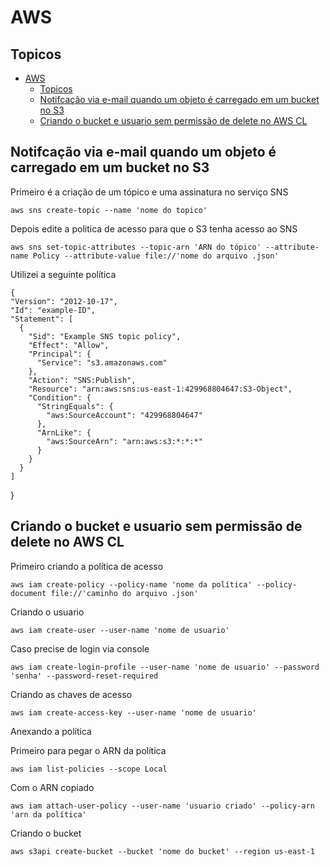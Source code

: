 # AWS

## Topicos 
- [AWS](#aws)
  - [Topicos](#topicos)
  - [Notifcação via e-mail quando um objeto é carregado em um bucket no S3](#notifcação-via-e-mail-quando-um-objeto-é-carregado-em-um-bucket-no-s3)
  - [Criando o bucket e usuario sem permissão de delete no AWS CL](#criando-o-bucket-e-usuario-sem-permissão-de-delete-no-aws-cl)

## Notifcação via e-mail quando um objeto é carregado em um bucket no S3

Primeiro é a criação de um tópico e uma assinatura no serviço SNS

    aws sns create-topic --name 'nome do topico'

Depois edite a politica de acesso para que o S3 tenha acesso ao SNS

    aws sns set-topic-attributes --topic-arn 'ARN do tópico' --attribute-name Policy --attribute-value file://'nome do arquivo .json'

Utilizei a seguinte política

    {
    "Version": "2012-10-17",
    "Id": "example-ID",
    "Statement": [
      {
        "Sid": "Example SNS topic policy",
        "Effect": "Allow",
        "Principal": {
          "Service": "s3.amazonaws.com"
        },
        "Action": "SNS:Publish",
        "Resource": "arn:aws:sns:us-east-1:429968804647:S3-Object",
        "Condition": {
          "StringEquals": {
            "aws:SourceAccount": "429968804647"
          },
          "ArnLike": {
            "aws:SourceArn": "arn:aws:s3:*:*:*"
          }
        }
      }
    ]
  }
    

## Criando o bucket e usuario sem permissão de delete no AWS CL

Primeiro criando a política de acesso

    aws iam create-policy --policy-name 'nome da política' --policy-document file://'caminho do arquivo .json'

Criando o usuario 

    aws iam create-user --user-name 'nome de usuario'

Caso precise de login via console

    aws iam create-login-profile --user-name 'nome de usuario' --password 'senha' --password-reset-required    

Criando as chaves de acesso

    aws iam create-access-key --user-name 'nome de usuario'


Anexando a política

Primeiro para pegar o ARN da política
 
    aws iam list-policies --scope Local 
Com o ARN copiado 
 
    aws iam attach-user-policy --user-name 'usuario criado' --policy-arn 'arn da política'

Criando o bucket
  
    aws s3api create-bucket --bucket 'nome do bucket' --region us-east-1


